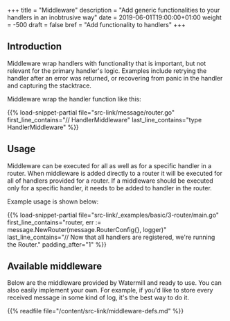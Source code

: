 +++
title = "Middleware"
description = "Add generic functionalities to your handlers in an inobtrusive way"
date = 2019-06-01T19:00:00+01:00
weight = -500
draft = false 
bref = "Add functionality to handlers"
+++

## Introduction

Middleware wrap handlers with functionality that is important, but not relevant for the primary handler's logic. 
Examples include retrying the handler after an error was returned, or recovering from panic in the handler
and capturing the stacktrace.

Middleware wrap the handler function like this:

{{% load-snippet-partial file="src-link/message/router.go" first_line_contains="// HandlerMiddleware" last_line_contains="type HandlerMiddleware" %}}

## Usage

Middleware can be executed for all as well as for a specific handler in a router. When middleware is added directly 
to a router it will be executed for all of handlers provided for a router. If a middleware should be executed only 
for a specific handler, it needs to be added to handler in the router.

Example usage is shown below:

{{% load-snippet-partial file="src-link/_examples/basic/3-router/main.go" first_line_contains="router, err := message.NewRouter(message.RouterConfig{}, logger)" last_line_contains="// Now that all handlers are registered, we're running the Router." padding_after="1" %}}

## Available middleware

Below are the middleware provided by Watermill and ready to use. You can also easily implement your own.
For example, if you'd like to store every received message in some kind of log, it's the best way to do it.

{{% readfile file="/content/src-link/middleware-defs.md" %}}

